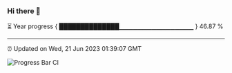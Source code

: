 ### Hi there 👋

⏳ Year progress { ██████████████▁▁▁▁▁▁▁▁▁▁▁▁▁▁▁▁ } 46.87 %

---

⏰ Updated on Wed, 21 Jun 2023 01:39:07 GMT

![Progress Bar CI](https://github.com/ZhaoGui/ZhaoGui/workflows/Progress%20Bar%20CI/badge.svg)
